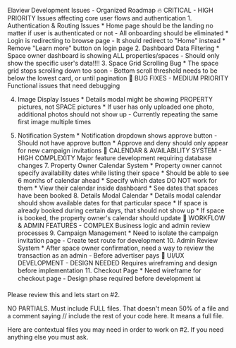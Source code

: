Elaview Development Issues - Organized Roadmap 🔥 CRITICAL - HIGH PRIORITY Issues affecting core user flows and authentication 1. Authentication & Routing Issues * Home page should be the landing no matter if user is authenticated or not - All onboarding should be eliminated * Login is redirecting to browse page - It should redirect to "Home" instead * Remove "Learn more" button on login page 2. Dashboard Data Filtering * Space owner dashboard is showing ALL properties/spaces - Should only show the specific user's data!!!! 3. Space Grid Scrolling Bug * The space grid stops scrolling down too soon - Bottom scroll threshold needs to be below the lowest card, or until pagination 🐛 BUG FIXES - MEDIUM PRIORITY Functional issues that need debugging 



4. Image Display Issues * Details modal might be showing PROPERTY pictures, not SPACE pictures * If user has only uploaded one photo, additional photos should not show up - Currently repeating the same first image multiple times 


6. Notification System * Notification dropdown shows approve button - Should not have approve button * Approve and deny should only appear for new campaign invitations 📅 CALENDAR & AVAILABILITY SYSTEM - HIGH COMPLEXITY Major feature development requiring database changes 7. Property Owner Calendar System * Property owner cannot specify availability dates while listing their space * Should be able to see 6 months of calendar ahead * Specify which dates DO NOT work for them * View their calendar inside dashboard * See dates that spaces have been booked 8. Details Modal Calendar * Details modal calendar should show available dates for that particular space * If space is already booked during certain days, that should not show up * If space is booked, the property owner's calendar should update 🔄 WORKFLOW & ADMIN FEATURES - COMPLEX Business logic and admin review processes 9. Campaign Management * Need to isolate the campaign invitation page - Create test route for development 10. Admin Review System * After space owner confirmation, need a way to review the transaction as an admin - Before advertiser pays 🎨 UI/UX DEVELOPMENT - DESIGN NEEDED Requires wireframing and design before implementation 11. Checkout Page * Need wireframe for checkout page - Design phase required before development 📊 

Please review this and lets start on #2.

NO PARTIALS. Must include FULL files. That doesn't mean 50% of a file and a comment saying // include the rest of your code here. It means a full file. 

Here are contextual files you may need in order to work on #2. If you need anything else you must ask.